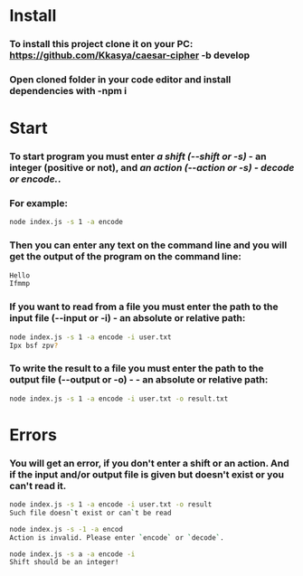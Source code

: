 # Install
### To install this project clone it on your PC: https://github.com/Kkasya/caesar-cipher -b develop
### Open cloned folder in your code editor and install dependencies with -npm i

# Start
### To start program you must enter *a shift (--shift or -s)* - an integer (positive or not), and *an action (--action or -s) - decode or encode.*.
### For example: 
```sh
node index.js -s 1 -a encode
```
### Then you can enter any text on the command line and you will get the output of the program on the command line:
```sh
Hello
Ifmmp
```
### If you want to read from a file you must enter the path to the input file (--input or -i) - an absolute or relative path:
```sh
node index.js -s 1 -a encode -i user.txt
Ipx bsf zpv?
```
### To write the result to a file you must enter the path to the output file (--output or -o) - - an absolute or relative path:
```sh
node index.js -s 1 -a encode -i user.txt -o result.txt
```

# Errors
### You will get an error, if you don't enter a shift or an action. And if the input and/or output file is given but doesn't exist or you can't read it.
```sh
node index.js -s 1 -a encode -i user.txt -o result
Such file doesn`t exist or can`t be read
```
```sh
node index.js -s -1 -a encod
Action is invalid. Please enter `encode` or `decode`.
```
```sh
node index.js -s a -a encode -i
Shift should be an integer!
```
